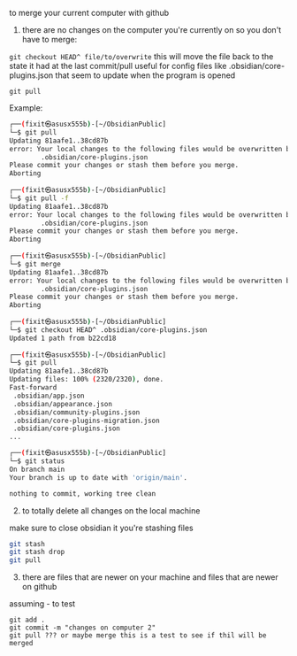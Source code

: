 
to merge your current computer with github

1. there are no changes on the computer you're currently on so you don't have to merge:

`git checkout HEAD^ file/to/overwrite`
this will move the file back to the state it had at the last commit/pull
useful for config files like .obsidian/core-plugins.json that seem to update when the program is opened

`git pull`

Example:

```sh
┌──(fixit㉿asusx555b)-[~/ObsidianPublic]
└─$ git pull   
Updating 81aafe1..38cd87b
error: Your local changes to the following files would be overwritten by merge:
        .obsidian/core-plugins.json
Please commit your changes or stash them before you merge.
Aborting
                                                                                                               
┌──(fixit㉿asusx555b)-[~/ObsidianPublic]
└─$ git pull -f
Updating 81aafe1..38cd87b
error: Your local changes to the following files would be overwritten by merge:
        .obsidian/core-plugins.json
Please commit your changes or stash them before you merge.
Aborting
                                                                                                               
┌──(fixit㉿asusx555b)-[~/ObsidianPublic]
└─$ git merge  
Updating 81aafe1..38cd87b
error: Your local changes to the following files would be overwritten by merge:
        .obsidian/core-plugins.json
Please commit your changes or stash them before you merge.
Aborting
                                                                                                               
┌──(fixit㉿asusx555b)-[~/ObsidianPublic]
└─$ git checkout HEAD^ .obsidian/core-plugins.json
Updated 1 path from b22cd18
                                                                                                               
┌──(fixit㉿asusx555b)-[~/ObsidianPublic]
└─$ git pull                                      
Updating 81aafe1..38cd87b
Updating files: 100% (2320/2320), done.
Fast-forward
 .obsidian/app.json                                                     |     6 +-
 .obsidian/appearance.json                                              |     6 +-
 .obsidian/community-plugins.json                                       |     5 +-
 .obsidian/core-plugins-migration.json                                  |    12 +-
 .obsidian/core-plugins.json                                            |    51 +-
...
```


```sh
┌──(fixit㉿asusx555b)-[~/ObsidianPublic]
└─$ git status
On branch main
Your branch is up to date with 'origin/main'.

nothing to commit, working tree clean
```

2. to totally delete all changes on the local machine

make sure to close obsidian it you're stashing files

```sh
git stash
git stash drop
git pull
```

3. there are files that are newer on your machine and files that are newer on github

assuming - to test
```
git add .
git commit -m "changes on computer 2"
git pull ??? or maybe merge this is a test to see if thil will be merged
```

